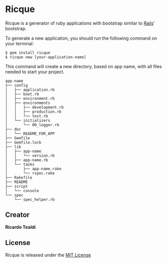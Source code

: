 Ricque
======

Ricque is a generator of ruby applications with bootstrap similar to [Rails]' bootstrap.

To generate a new application, you should run the following command on your terminal:

    $ gem install ricque
    $ ricque new [your-application-name]

This command will create a new directory, based on app name, with all files needed to start your project.

	app-name
	├── config
	│   ├── application.rb
	│   ├── boot.rb
	│   ├── environment.rb
	│   ├── environments
	│   │   ├── development.rb
	│   │   ├── production.rb
	│   │   └── test.rb
	│   └── initializers
	│       └── 00_logger.rb
	├── doc
	│   └── README_FOR_APP
	├── Gemfile
	├── Gemfile.lock
	├── lib
	│   ├── app-name
	│   │   └── version.rb
	│   ├── app-name.rb
	│   └── tasks
	│       ├── app-name.rake
	│       └── rspec.rake
	├── Rakefile
	├── README
	├── script
	│   └── console
	└── spec
	    └── spec_helper.rb




Creator
---------------

**Ricardo Tealdi**

License
---------------

Ricque is released under the [MIT License]

  [Rails]: https://github.com/rails/rails
  [MIT License]: http://www.opensource.org/licenses/MIT